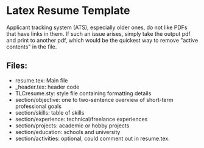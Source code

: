 # Latex Resume Template

Applicant tracking system (ATS), especially older ones, do not like PDFs that have links in them. If such an issue arises, simply take the output pdf and print to another pdf, which would be the quickest way to remove "active contents" in the file.

## Files:

- resume.tex: Main file
- \_header.tex: header code
- TLCresume.sty: style file containing formatting details
- section/objective: one to two-sentence overview of short-term professional goals
- section/skills: table of skills
- section/experience: technical/freelance experiences
- section/projects: academic or hobby projects
- section/education: schools and university
- section/activities: optional, could comment out in resume.tex.
